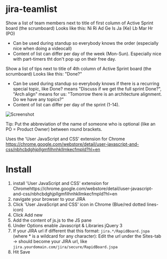 # jira-teamlist

Show a list of team members next to title of first column of Active Sprint board (the scrumboard)
Looks like this:  Ni Ri Ad Ge Is Ja (Ke) Lb Mar Hr (PO)
- Can be used during standup so everybody knows the order (especially nice when doing a videocall)
- Content of list can differ per day of the week (Mon-Sun). Especially nice with part-timers tht don't pop up on their free day.

Show a list of tips next to title of 4th column of Active Sprint board (the scrumboard)
Looks like this:  "Done?"
- Can be used during standup so everybody knows if there is a recurring special topic, like Done? means "Discuss if we get the full sprint Done?", "Arch align" means for us: "Tomorrow there is an architecture alignment. Do we have any topics?"
- Content of list can differ per day of the sprint (1-14). 


![Screenshot](https://raw.githubusercontent.com/infonl/jira-teamlist/main/Screenshot%20Team%20list.png "Screenshot")

Tip: Put the abbreviation of the name of someone who is optional (like an PO = Product Owner) between round brackets.

Uses the 'User JavaScript and CSS' extension for Chrome https://chrome.google.com/webstore/detail/user-javascript-and-css/nbhcbdghjpllgmfilhnhkllmkecfmpld?hl=en

Install
=====================
1. install 'User JavaScript and CSS' extension for Chromehttps://chrome.google.com/webstore/detail/user-javascript-and-css/nbhcbdghjpllgmfilhnhkllmkecfmpld?hl=en
2. navigate your browser to your JIRA
3. Click 'User JavaScript and CSS' icon in Chrome (Blue/red dotted lines-icon)
4. Click Add new
5. Add the content of js.js to the JS pane
6. Under Options enable Javascript &  Libraries jQuery 3
8. If your JIRA url if different that this format: `jira.*/RapidBoard.jspa` (where * is a wildcard for any character): Edit the url under the Sites-tab -> should become your JIRA url, like `jira.yourdomain.com/jira/secure/RapidBoard.jspa`
9. Hit Save


